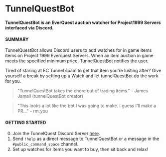 # TunnelQuestBot

**TunnelQuestBot is an EverQuest auction watcher for Project1999 Servers
interfaced via Discord.**

#### SUMMARY
TunnelQuestBot allows Discord users to add watches for in game items
items on Project 1999 Everquest Servers.  When an item auction in game meets
the specified minimum price, TunnelQuestBot notifies the user.

Tired of staring at EC Tunnel spam to get that item you're lusting after? Give
yourself a break by setting up a Watch and let tunnelQuestBot do the work for
you.


> "TunnelQuestBot takes the chore out of trading items." - James Jamail (tunnelQuestBot creator)

> "This looks a lot like the bot I was going to make. I guess I'll make a PR..." - rm_you
 

#### GETTING STARTED

0. Join the TunnelQuest Discord Server [here](https://discord.gg/6XwXttJ).
0. Send `!help` as a direct message to TunnelQuestBot or a message in the
   `#public_command_space` channel.
0. Set up watches for items you want to buy, then sit back and relax!
